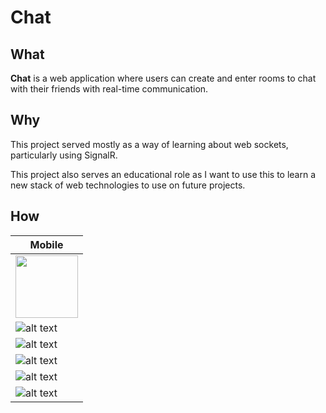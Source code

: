 # Chat

## What

**Chat** is a web application where users can create and enter rooms to chat with their friends with real-time communication.

## Why

This project served mostly as a way of learning about web sockets, particularly using SignalR.

This project also serves an educational role as I want to use this to learn a new stack of web technologies to use on future projects.

## How

| Mobile                                                                                         |
| ---------------------------------------------------------------------------------------------- |
| <img src="https://github.com/felix2000jp/chat-app/blob/main/images/sign-in.png" width="100" /> |
| ![alt text](https://github.com/felix2000jp/chat-app/blob/main/images/sign-up.png)              |
| ![alt text](https://github.com/felix2000jp/chat-app/blob/main/images/home.png)                 |
| ![alt text](https://github.com/felix2000jp/chat-app/blob/main/images/enter-room.png)           |
| ![alt text](https://github.com/felix2000jp/chat-app/blob/main/images/create-room.png)          |
| ![alt text](https://github.com/felix2000jp/chat-app/blob/main/images/room.png)                 |
